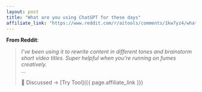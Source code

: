 ```yaml
---
layout: post
title: "What are you using ChatGPT for these days"
affiliate_link: "https://www.reddit.com/r/aitools/comments/1kw7yz4/what_are_you_using_chatgpt_for_these_days/?ref=autoverse&utm_source=autoverse"
---
```


**From Reddit**:  
*<!-- SC_OFF --><div class='md'><blockquote> <p>I’ve been using it to rewrite content in different tones and brainstorm short video titles. Super helpful when you’re running on fumes creatively.<br /> ...*

💬 Discussed → [Try Tool]({{ page.affiliate_link }})  

